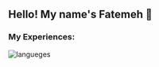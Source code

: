 <h2>Hello! My name's Fatemeh 👋</h2>
<h3>My Experiences:</h3>
<img src='https://skillicons.dev/icons?i=html,css,sass,bootstrap,js,git,github' alt='langueges' />

<!--
**fatemehslh/fatemehslh** is a ✨ _special_ ✨ repository because its `README.md` (this file) appears on your GitHub profile.

Here are some ideas to get you started:

- 🔭 I’m currently working on ...
- 🌱 I’m currently learning ...
- 👯 I’m looking to collaborate on ...
- 🤔 I’m looking for help with ...
- 💬 Ask me about ...
- 📫 How to reach me: ...
- 😄 Pronouns: ...
- ⚡ Fun fact: ...
-->
